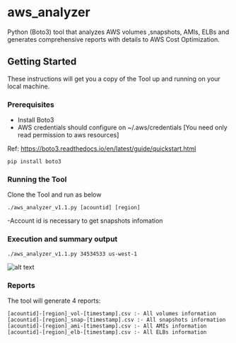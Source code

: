 # aws_analyzer
Python (Boto3) tool that analyzes AWS volumes ,snapshots, AMIs, ELBs and generates comprehensive reports with details to AWS Cost Optimization.

## Getting Started

These instructions will get you a copy of the Tool up and running on your local machine.

### Prerequisites

* Install Boto3
* AWS credentials should configure on  ~/.aws/credentials [You need only read permission to aws resources]

Ref: https://boto3.readthedocs.io/en/latest/guide/quickstart.html

```
pip install boto3
```

### Running the Tool

Clone the Tool and run as below

```
./aws_analyzer_v1.1.py [acountid] [region]
```
-Account id is necessary to get snapshots infomation

### Execution and summary output

```
./aws_analyzer_v1.1.py 34534533 us-west-1
``` 
![alt text](https://github.com/charithd/aws_analyzer/blob/master/aws-analyzer_out.png)

### Reports
The tool will generate 4 reports:

```
[acountid]-[region]_vol-[timestamp].csv :- All volumes information
[acountid]-[region]_snap-[timestamp].csv :- All snapshots information
[acountid]-[region]_ami-[timestamp].csv :- All AMIs information
[acountid]-[region]_elb-[timestamp].csv :- All ELBs information
```
